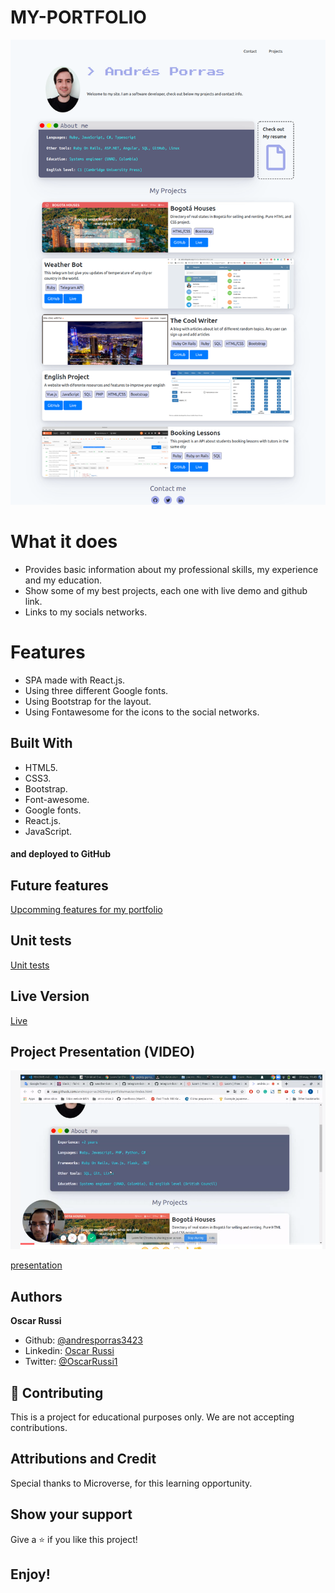 # MY-PORTFOLIO

![screenshot](./src/assets/screenshot.png)

# What it does

- Provides basic information about my professional skills, my experience and my education.
- Show some of my best projects, each one with live demo and github link.
- Links to my socials networks.


# Features

- SPA made with React.js.
- Using three different Google fonts.
- Using Bootstrap for the layout.
- Using Fontawesome for the icons to the social networks.

## Built With

- HTML5.
- CSS3.
- Bootstrap.
- Font-awesome.
- Google fonts.
- React.js.
- JavaScript.

#### and deployed to GitHub

## Future features

[Upcomming features for my portfolio](https://github.com/andresporras3423/my-portfolio/issues)

## Unit tests

[Unit tests](https://github.com/andresporras3423/my-portfolio/issues/3)

## Live Version

[Live](https://andres-porras-portfolio.netlify.app/)

## Project Presentation (VIDEO)

[![Project presentation](./src/assets/screenshot-video.png)](https://www.loom.com/share/6a5bd2ea817a439f958324f69bdd58bc)

[presentation](https://www.loom.com/share/c5492c8765374b67af893cb578cf8aac)

## Authors

**Oscar Russi**
- Github: [@andresporras3423](https://github.com/andresporras3423/)
- Linkedin: [Oscar Russi](https://www.linkedin.com/in/oscar-andres-russi-porras/)
- Twitter: [@OscarRussi1](https://twitter.com/OscarRussi1)

## 🤝 Contributing

This is a project for educational purposes only. We are not accepting contributions.

## Attributions and Credit

Special thanks to Microverse, for this learning opportunity. 

## Show your support

Give a ⭐️ if you like this project!

## Enjoy!
